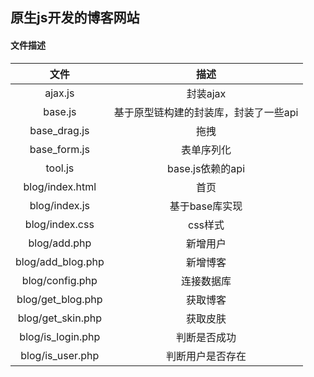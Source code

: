 ## 原生js开发的博客网站

#### 文件描述
文件       |   描述
:---:      |   :---:  
ajax.js    |   封装ajax
base.js    |   基于原型链构建的封装库，封装了一些api
base_drag.js  |  拖拽
base_form.js  |  表单序列化
tool.js    |   base.js依赖的api
blog/index.html  | 首页
blog/index.js    | 基于base库实现
blog/index.css   | css样式
blog/add.php     | 新增用户
blog/add_blog.php   |  新增博客
blog/config.php     |  连接数据库
blog/get_blog.php   |  获取博客
blog/get_skin.php   |  获取皮肤
blog/is_login.php   |  判断是否成功
blog/is_user.php    |  判断用户是否存在
